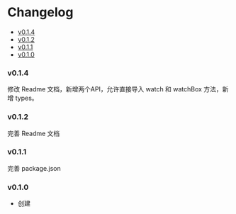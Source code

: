 <!-- START doctoc generated TOC please keep comment here to allow auto update -->
<!-- DON'T EDIT THIS SECTION, INSTEAD RE-RUN doctoc TO UPDATE -->
# Changelog

- [v0.1.4](#v014)
- [v0.1.2](#v012)
- [v0.1.1](#v011)
- [v0.1.0](#v010)

<!-- END doctoc generated TOC please keep comment here to allow auto update -->

### v0.1.4

修改 Readme 文档，新增两个API，允许直接导入 watch 和 watchBox 方法，新增 types。

### v0.1.2

完善 Readme 文档

### v0.1.1

完善 package.json

### v0.1.0

- 创建
